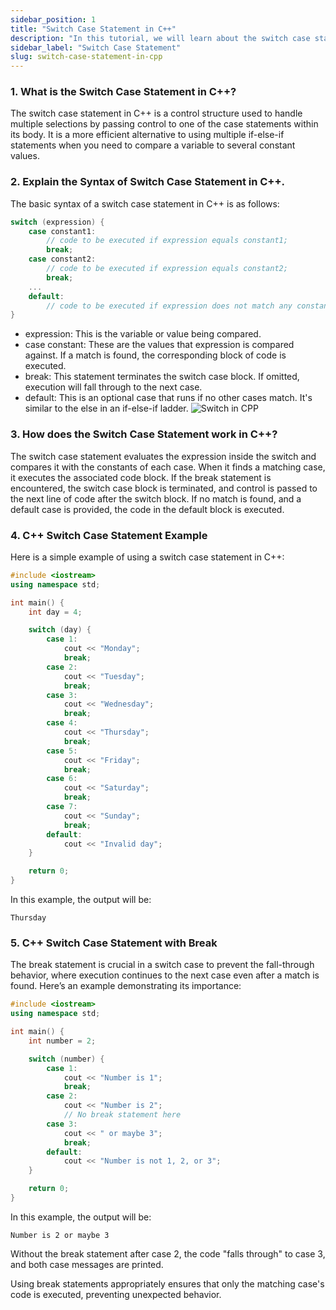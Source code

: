 ```yaml
---
sidebar_position: 1
title: "Switch Case Statement in C++"
description: "In this tutorial, we will learn about the switch case statement in C++ programming with the help of examples. The switch case statement is used to execute one statement from multiple conditions."
sidebar_label: "Switch Case Statement"
slug: switch-case-statement-in-cpp
---
```




### 1. What is the Switch Case Statement in C++?
The switch case statement in C++ is a control structure used to handle multiple selections by passing control to one of the case statements within its body. It is a more efficient alternative to using multiple if-else-if statements when you need to compare a variable to several constant values.


### 2. Explain the Syntax of Switch Case Statement in C++.
The basic syntax of a switch case statement in C++ is as follows:

```cpp
switch (expression) {
    case constant1:
        // code to be executed if expression equals constant1;
        break;
    case constant2:
        // code to be executed if expression equals constant2;
        break;
    ...
    default:
        // code to be executed if expression does not match any constant;
}
```
- expression: This is the variable or value being compared.
- case constant: These are the values that expression is compared against. If a match is found, the corresponding block of code is executed.
- break: This statement terminates the switch case block. If omitted, execution will fall through to the next case.
- default: This is an optional case that runs if no other cases match. It's similar to the else in an if-else-if ladder.
![Switch in CPP](../../static/img/day-07/switch-case.png)
### 3. How does the Switch Case Statement work in C++?
The switch case statement evaluates the expression inside the switch and compares it with the constants of each case. When it finds a matching case, it executes the associated code block. If the break statement is encountered, the switch case block is terminated, and control is passed to the next line of code after the switch block. If no match is found, and a default case is provided, the code in the default block is executed.

### 4. C++ Switch Case Statement Example
Here is a simple example of using a switch case statement in C++:

```cpp
#include <iostream>
using namespace std;

int main() {
    int day = 4;

    switch (day) {
        case 1:
            cout << "Monday";
            break;
        case 2:
            cout << "Tuesday";
            break;
        case 3:
            cout << "Wednesday";
            break;
        case 4:
            cout << "Thursday";
            break;
        case 5:
            cout << "Friday";
            break;
        case 6:
            cout << "Saturday";
            break;
        case 7:
            cout << "Sunday";
            break;
        default:
            cout << "Invalid day";
    }

    return 0;
}
```
In this example, the output will be:
```
Thursday
```
### 5. C++ Switch Case Statement with Break
The break statement is crucial in a switch case to prevent the fall-through behavior, where execution continues to the next case even after a match is found. Here’s an example demonstrating its importance:
```cpp
#include <iostream>
using namespace std;

int main() {
    int number = 2;

    switch (number) {
        case 1:
            cout << "Number is 1";
            break;
        case 2:
            cout << "Number is 2";
            // No break statement here
        case 3:
            cout << " or maybe 3";
            break;
        default:
            cout << "Number is not 1, 2, or 3";
    }

    return 0;
}
```
In this example, the output will be:

```
Number is 2 or maybe 3
```
Without the break statement after case 2, the code "falls through" to case 3, and both case messages are printed.

Using break statements appropriately ensures that only the matching case's code is executed, preventing unexpected behavior.


